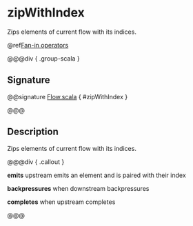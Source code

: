 # zipWithIndex

Zips elements of current flow with its indices.

@ref[Fan-in operators](../index.md#fan-in-operators)

@@@div { .group-scala }

## Signature

@@signature [Flow.scala]($akka$/akka-stream/src/main/scala/akka/stream/scaladsl/Flow.scala) { #zipWithIndex }

@@@

## Description

Zips elements of current flow with its indices.


@@@div { .callout }

**emits** upstream emits an element and is paired with their index

**backpressures** when downstream backpressures

**completes** when upstream completes

@@@

